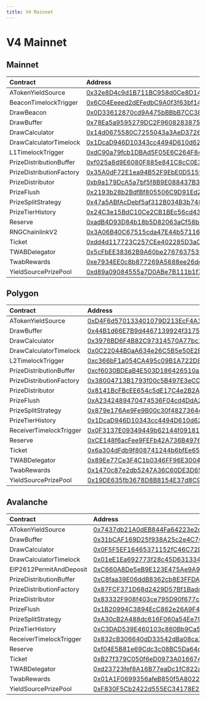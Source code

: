 ```yaml
---
title: V4 Mainnet
---
```


# V4 Mainnet

## Mainnet

| Contract | Address | Artifact |
| :--- | :--- | :--- |
| ATokenYieldSource | [0x32e8D4c9d1B711BC958d0Ce8D14b41F77Bb03a64](https://mainnet.etherscan.io/address/0x32e8D4c9d1B711BC958d0Ce8D14b41F77Bb03a64) | [Artifact](https://github.com/pooltogether/v4-mainnet/tree/master/deployments/mainnet/ATokenYieldSource.json) |
| BeaconTimelockTrigger | [0x6C04Eeeed2dEFedbC9A0f3f63bf14F39a189F607](https://mainnet.etherscan.io/address/0x6C04Eeeed2dEFedbC9A0f3f63bf14F39a189F607) | [Artifact](https://github.com/pooltogether/v4-mainnet/tree/master/deployments/mainnet/BeaconTimelockTrigger.json) |
| DrawBeacon | [0x0D33612870cd9A475bBBbB7CC38fC66680dEcAC5](https://mainnet.etherscan.io/address/0x0D33612870cd9A475bBBbB7CC38fC66680dEcAC5) | [Artifact](https://github.com/pooltogether/v4-mainnet/tree/master/deployments/mainnet/DrawBeacon.json) |
| DrawBuffer | [0x78Ea5a9595279DC2F9608283875571b1151F19D4](https://mainnet.etherscan.io/address/0x78Ea5a9595279DC2F9608283875571b1151F19D4) | [Artifact](https://github.com/pooltogether/v4-mainnet/tree/master/deployments/mainnet/DrawBuffer.json) |
| DrawCalculator | [0x14d0675580C7255043a3AeD3726F5D7f33292730](https://mainnet.etherscan.io/address/0x14d0675580C7255043a3AeD3726F5D7f33292730) | [Artifact](https://github.com/pooltogether/v4-mainnet/tree/master/deployments/mainnet/DrawCalculator.json) |
| DrawCalculatorTimelock | [0x1DcaD946D10343cc4494D610d6273153FB071772](https://mainnet.etherscan.io/address/0x1DcaD946D10343cc4494D610d6273153FB071772) | [Artifact](https://github.com/pooltogether/v4-mainnet/tree/master/deployments/mainnet/DrawCalculatorTimelock.json) |
| L1TimelockTrigger | [0xdC90a79fcb1DBAd5F05E6C264F84AC4b0d351F94](https://mainnet.etherscan.io/address/0xdC90a79fcb1DBAd5F05E6C264F84AC4b0d351F94) | [Artifact](https://github.com/pooltogether/v4-mainnet/tree/master/deployments/mainnet/L1TimelockTrigger.json) |
| PrizeDistributionBuffer | [0xf025a8d9E6080F885e841C8cC0E324368D7C6577](https://mainnet.etherscan.io/address/0xf025a8d9E6080F885e841C8cC0E324368D7C6577) | [Artifact](https://github.com/pooltogether/v4-mainnet/tree/master/deployments/mainnet/PrizeDistributionBuffer.json) |
| PrizeDistributionFactory | [0x35A0dF72E1ea94B52F9EbE0D515928eCb663f39F](https://mainnet.etherscan.io/address/0x35A0dF72E1ea94B52F9EbE0D515928eCb663f39F) | [Artifact](https://github.com/pooltogether/v4-mainnet/tree/master/deployments/mainnet/PrizeDistributionFactory.json) |
| PrizeDistributor | [0xb9a179DcA5a7bf5f8B9E088437B3A85ebB495eFe](https://mainnet.etherscan.io/address/0xb9a179DcA5a7bf5f8B9E088437B3A85ebB495eFe) | [Artifact](https://github.com/pooltogether/v4-mainnet/tree/master/deployments/mainnet/PrizeDistributor.json) |
| PrizeFlush | [0x2193b28b2BdfBf805506C9D91Ed2021bA6fBc888](https://mainnet.etherscan.io/address/0x2193b28b2BdfBf805506C9D91Ed2021bA6fBc888) | [Artifact](https://github.com/pooltogether/v4-mainnet/tree/master/deployments/mainnet/PrizeFlush.json) |
| PrizeSplitStrategy | [0x47a5ABfAcDebf5af312B034B3b748935A0259136](https://mainnet.etherscan.io/address/0x47a5ABfAcDebf5af312B034B3b748935A0259136) | [Artifact](https://github.com/pooltogether/v4-mainnet/tree/master/deployments/mainnet/PrizeSplitStrategy.json) |
| PrizeTierHistory | [0x24C3e15BdC10Ce2CB1BEc56cd43F397cE9B89430](https://mainnet.etherscan.io/address/0x24C3e15BdC10Ce2CB1BEc56cd43F397cE9B89430) | [Artifact](https://github.com/pooltogether/v4-mainnet/tree/master/deployments/mainnet/PrizeTierHistory.json) |
| Reserve | [0xadB4D93D84b18b5D82063aCf58b21587c92fdfb5](https://mainnet.etherscan.io/address/0xadB4D93D84b18b5D82063aCf58b21587c92fdfb5) | [Artifact](https://github.com/pooltogether/v4-mainnet/tree/master/deployments/mainnet/Reserve.json) |
| RNGChainlinkV2 | [0x3A06B40C67515cda47E44b57116488F73A441F72](https://mainnet.etherscan.io/address/0x3A06B40C67515cda47E44b57116488F73A441F72) | [Artifact](https://github.com/pooltogether/v4-mainnet/tree/master/deployments/mainnet/RNGChainlinkV2.json) |
| Ticket | [0xdd4d117723C257CEe402285D3aCF218E9A8236E1](https://mainnet.etherscan.io/address/0xdd4d117723C257CEe402285D3aCF218E9A8236E1) | [Artifact](https://github.com/pooltogether/v4-mainnet/tree/master/deployments/mainnet/Ticket.json) |
| TWABDelegator | [0x5cFbEE38362B9A60be276763753f64245EA990F7](https://mainnet.etherscan.io/address/0x5cFbEE38362B9A60be276763753f64245EA990F7) | [Artifact](https://github.com/pooltogether/v4-mainnet/tree/master/deployments/mainnet/TWABDelegator.json) |
| TwabRewards | [0xe7934EE0c8b877269A5688ee26dd853785212618](https://mainnet.etherscan.io/address/0xe7934EE0c8b877269A5688ee26dd853785212618) | [Artifact](https://github.com/pooltogether/v4-mainnet/tree/master/deployments/mainnet/TwabRewards.json) |
| YieldSourcePrizePool | [0xd89a09084555a7D0ABe7B111b1f78DFEdDd638Be](https://mainnet.etherscan.io/address/0xd89a09084555a7D0ABe7B111b1f78DFEdDd638Be) | [Artifact](https://github.com/pooltogether/v4-mainnet/tree/master/deployments/mainnet/YieldSourcePrizePool.json) |

## Polygon

| Contract | Address | Artifact |
| :--- | :--- | :--- |
| ATokenYieldSource | [0xD4F6d570133401079D213EcF4A14FA0B4bfB5b9C](https://explorer-mainnet.maticvigil.com/address/0xD4F6d570133401079D213EcF4A14FA0B4bfB5b9C) | [Artifact](https://github.com/pooltogether/v4-mainnet/tree/master/deployments/polygon/ATokenYieldSource.json) |
| DrawBuffer | [0x44B1d66E7B9d4467139924f31754F34cbC392f44](https://explorer-mainnet.maticvigil.com/address/0x44B1d66E7B9d4467139924f31754F34cbC392f44) | [Artifact](https://github.com/pooltogether/v4-mainnet/tree/master/deployments/polygon/DrawBuffer.json) |
| DrawCalculator | [0x3976BD6F4B82C97314570A77bc1e979f7A839A24](https://explorer-mainnet.maticvigil.com/address/0x3976BD6F4B82C97314570A77bc1e979f7A839A24) | [Artifact](https://github.com/pooltogether/v4-mainnet/tree/master/deployments/polygon/DrawCalculator.json) |
| DrawCalculatorTimelock | [0x0C22044B0aA634e26C5B5e50E2B958C7aF59c161](https://explorer-mainnet.maticvigil.com/address/0x0C22044B0aA634e26C5B5e50E2B958C7aF59c161) | [Artifact](https://github.com/pooltogether/v4-mainnet/tree/master/deployments/polygon/DrawCalculatorTimelock.json) |
| L2TimelockTrigger | [0xc366bF1a054CA495c09B1A722D863ac65746138E](https://explorer-mainnet.maticvigil.com/address/0xc366bF1a054CA495c09B1A722D863ac65746138E) | [Artifact](https://github.com/pooltogether/v4-mainnet/tree/master/deployments/polygon/L2TimelockTrigger.json) |
| PrizeDistributionBuffer | [0xcf6030BDEaB4E503D186426510aD88C1DA7125A3](https://explorer-mainnet.maticvigil.com/address/0xcf6030BDEaB4E503D186426510aD88C1DA7125A3) | [Artifact](https://github.com/pooltogether/v4-mainnet/tree/master/deployments/polygon/PrizeDistributionBuffer.json) |
| PrizeDistributionFactory | [0x38004713B1793f00c5B497E3eCC1a50697e5FfaE](https://explorer-mainnet.maticvigil.com/address/0x38004713B1793f00c5B497E3eCC1a50697e5FfaE) | [Artifact](https://github.com/pooltogether/v4-mainnet/tree/master/deployments/polygon/PrizeDistributionFactory.json) |
| PrizeDistributor | [0x8141BcFBcEE654c5dE17C4e2B2AF26B67f9B9056](https://explorer-mainnet.maticvigil.com/address/0x8141BcFBcEE654c5dE17C4e2B2AF26B67f9B9056) | [Artifact](https://github.com/pooltogether/v4-mainnet/tree/master/deployments/polygon/PrizeDistributor.json) |
| PrizeFlush | [0xA2342489470474536F04cd4DdA2e8658303b305d](https://explorer-mainnet.maticvigil.com/address/0xA2342489470474536F04cd4DdA2e8658303b305d) | [Artifact](https://github.com/pooltogether/v4-mainnet/tree/master/deployments/polygon/PrizeFlush.json) |
| PrizeSplitStrategy | [0x879e176Ae9Fe9B00c30f4827364eA9e4fB35858D](https://explorer-mainnet.maticvigil.com/address/0x879e176Ae9Fe9B00c30f4827364eA9e4fB35858D) | [Artifact](https://github.com/pooltogether/v4-mainnet/tree/master/deployments/polygon/PrizeSplitStrategy.json) |
| PrizeTierHistory | [0x1DcaD946D10343cc4494D610d6273153FB071772](https://explorer-mainnet.maticvigil.com/address/0x1DcaD946D10343cc4494D610d6273153FB071772) | [Artifact](https://github.com/pooltogether/v4-mainnet/tree/master/deployments/polygon/PrizeTierHistory.json) |
| ReceiverTimelockTrigger | [0x0F3137E09349449b62144f0918135dE548FdFeeE](https://explorer-mainnet.maticvigil.com/address/0x0F3137E09349449b62144f0918135dE548FdFeeE) | [Artifact](https://github.com/pooltogether/v4-mainnet/tree/master/deployments/polygon/ReceiverTimelockTrigger.json) |
| Reserve | [0xCE148f6acFee9FEFb42A736B4976e657f35982b8](https://explorer-mainnet.maticvigil.com/address/0xCE148f6acFee9FEFb42A736B4976e657f35982b8) | [Artifact](https://github.com/pooltogether/v4-mainnet/tree/master/deployments/polygon/Reserve.json) |
| Ticket | [0x6a304dFdb9f808741244b6bfEe65ca7B3b3A6076](https://explorer-mainnet.maticvigil.com/address/0x6a304dFdb9f808741244b6bfEe65ca7B3b3A6076) | [Artifact](https://github.com/pooltogether/v4-mainnet/tree/master/deployments/polygon/Ticket.json) |
| TWABDelegator | [0x89Ee77Ce3F4C1b0346FF96E3004ff7C9f972dEF8](https://explorer-mainnet.maticvigil.com/address/0x89Ee77Ce3F4C1b0346FF96E3004ff7C9f972dEF8) | [Artifact](https://github.com/pooltogether/v4-mainnet/tree/master/deployments/polygon/TWABDelegator.json) |
| TwabRewards | [0x1470c87e2db5247A36C60DE3D65D7C972C62EA0f](https://explorer-mainnet.maticvigil.com/address/0x1470c87e2db5247A36C60DE3D65D7C972C62EA0f) | [Artifact](https://github.com/pooltogether/v4-mainnet/tree/master/deployments/polygon/TwabRewards.json) |
| YieldSourcePrizePool | [0x19DE635fb3678D8B8154E37d8C9Cdf182Fe84E60](https://explorer-mainnet.maticvigil.com/address/0x19DE635fb3678D8B8154E37d8C9Cdf182Fe84E60) | [Artifact](https://github.com/pooltogether/v4-mainnet/tree/master/deployments/polygon/YieldSourcePrizePool.json) |

## Avalanche

| Contract | Address | Artifact |
| :--- | :--- | :--- |
| ATokenYieldSource | [0x7437db21A0dEB844Fa64223e2d6Db569De9648Ff](https://snowtrace.io/address/0x7437db21A0dEB844Fa64223e2d6Db569De9648Ff) | [Artifact](https://github.com/pooltogether/v4-mainnet/tree/master/deployments/avalanche/ATokenYieldSource.json) |
| DrawBuffer | [0x31bCAF169D25f938A25c2e4C762f3D1D3FA7dB2E](https://snowtrace.io/address/0x31bCAF169D25f938A25c2e4C762f3D1D3FA7dB2E) | [Artifact](https://github.com/pooltogether/v4-mainnet/tree/master/deployments/avalanche/DrawBuffer.json) |
| DrawCalculator | [0x0F5F5EF16465371152fC46C72D06fb0ec9392a47](https://snowtrace.io/address/0x0F5F5EF16465371152fC46C72D06fb0ec9392a47) | [Artifact](https://github.com/pooltogether/v4-mainnet/tree/master/deployments/avalanche/DrawCalculator.json) |
| DrawCalculatorTimelock | [0x01eE1Ea692773f28c45D63133426f21923C3c2Ba](https://snowtrace.io/address/0x01eE1Ea692773f28c45D63133426f21923C3c2Ba) | [Artifact](https://github.com/pooltogether/v4-mainnet/tree/master/deployments/avalanche/DrawCalculatorTimelock.json) |
| EIP2612PermitAndDeposit | [0xC660A8De5eB9E123E475Ae9A9f62dB62c92a3648](https://snowtrace.io/address/0xC660A8De5eB9E123E475Ae9A9f62dB62c92a3648) | [Artifact](https://github.com/pooltogether/v4-mainnet/tree/master/deployments/avalanche/EIP2612PermitAndDeposit.json) |
| PrizeDistributionBuffer | [0xC8faa39E06ddB8362cb8E3FFDAdeB5bF7877ECcb](https://snowtrace.io/address/0xC8faa39E06ddB8362cb8E3FFDAdeB5bF7877ECcb) | [Artifact](https://github.com/pooltogether/v4-mainnet/tree/master/deployments/avalanche/PrizeDistributionBuffer.json) |
| PrizeDistributionFactory | [0x87FCF371D68d2429D57Bf1BadcBEEc3463F0DD37](https://snowtrace.io/address/0x87FCF371D68d2429D57Bf1BadcBEEc3463F0DD37) | [Artifact](https://github.com/pooltogether/v4-mainnet/tree/master/deployments/avalanche/PrizeDistributionFactory.json) |
| PrizeDistributor | [0x83332F908f403ce795D90f677cE3f382FE73f3D1](https://snowtrace.io/address/0x83332F908f403ce795D90f677cE3f382FE73f3D1) | [Artifact](https://github.com/pooltogether/v4-mainnet/tree/master/deployments/avalanche/PrizeDistributor.json) |
| PrizeFlush | [0x1B20994C3894EcC862e26A9F4EC626A8489DD051](https://snowtrace.io/address/0x1B20994C3894EcC862e26A9F4EC626A8489DD051) | [Artifact](https://github.com/pooltogether/v4-mainnet/tree/master/deployments/avalanche/PrizeFlush.json) |
| PrizeSplitStrategy | [0xA30cB2A488dc616F060a54Ee7971d0bD832547Ec](https://snowtrace.io/address/0xA30cB2A488dc616F060a54Ee7971d0bD832547Ec) | [Artifact](https://github.com/pooltogether/v4-mainnet/tree/master/deployments/avalanche/PrizeSplitStrategy.json) |
| PrizeTierHistory | [0xC3DAD539E460103c860Bb9Ca547647EDbD4903b6](https://snowtrace.io/address/0xC3DAD539E460103c860Bb9Ca547647EDbD4903b6) | [Artifact](https://github.com/pooltogether/v4-mainnet/tree/master/deployments/avalanche/PrizeTierHistory.json) |
| ReceiverTimelockTrigger | [0x832cB306640dD33542dBa08ca1c13DD6686A3a88](https://snowtrace.io/address/0x832cB306640dD33542dBa08ca1c13DD6686A3a88) | [Artifact](https://github.com/pooltogether/v4-mainnet/tree/master/deployments/avalanche/ReceiverTimelockTrigger.json) |
| Reserve | [0xf04E5B81e69Cdc3c08BC5Da64ca053AD46a3d029](https://snowtrace.io/address/0xf04E5B81e69Cdc3c08BC5Da64ca053AD46a3d029) | [Artifact](https://github.com/pooltogether/v4-mainnet/tree/master/deployments/avalanche/Reserve.json) |
| Ticket | [0xB27f379C050f6eD0973A01667458af6eCeBc1d90](https://snowtrace.io/address/0xB27f379C050f6eD0973A01667458af6eCeBc1d90) | [Artifact](https://github.com/pooltogether/v4-mainnet/tree/master/deployments/avalanche/Ticket.json) |
| TWABDelegator | [0xd23723fef8A16B77eaDc1fC822aE4170bA9d4009](https://snowtrace.io/address/0xd23723fef8A16B77eaDc1fC822aE4170bA9d4009) | [Artifact](https://github.com/pooltogether/v4-mainnet/tree/master/deployments/avalanche/TWABDelegator.json) |
| TwabRewards | [0x01A1F0699356afeB850f5A80226C35A9319CAf74](https://snowtrace.io/address/0x01A1F0699356afeB850f5A80226C35A9319CAf74) | [Artifact](https://github.com/pooltogether/v4-mainnet/tree/master/deployments/avalanche/TwabRewards.json) |
| YieldSourcePrizePool | [0xF830F5Cb2422d555EC34178E27094a816c8F95EC](https://snowtrace.io/address/0xF830F5Cb2422d555EC34178E27094a816c8F95EC) | [Artifact](https://github.com/pooltogether/v4-mainnet/tree/master/deployments/avalanche/YieldSourcePrizePool.json) |


